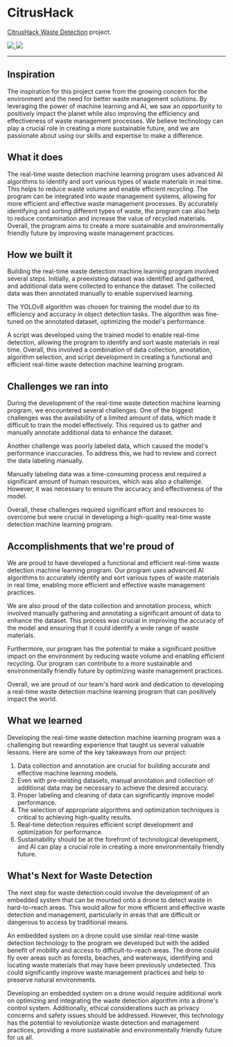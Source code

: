 # CitrusHack
[CitrusHack Waste Detection](https://devpost.com/software/waste-detection) project.

<a href="https://universe.roboflow.com/hetty/citrushack">
    <img src="https://app.roboflow.com/images/download-dataset-badge.svg"></img>
</a>
<a href="https://universe.roboflow.com/hetty/citrushack/model/">
    <img src="https://app.roboflow.com/images/try-model-badge.svg"></img>
</a>

---------

## Inspiration
The inspiration for this project came from the growing concern for the environment and the need for better waste management solutions. By leveraging the power of machine learning and AI, we saw an opportunity to positively impact the planet while also improving the efficiency and effectiveness of waste management processes. We believe technology can play a crucial role in creating a more sustainable future, and we are passionate about using our skills and expertise to make a difference.

## What it does
The real-time waste detection machine learning program uses advanced AI algorithms to identify and sort various types of waste materials in real time. This helps to reduce waste volume and enable efficient recycling. The program can be integrated into waste management systems, allowing for more efficient and effective waste management processes. By accurately identifying and sorting different types of waste, the program can also help to reduce contamination and increase the value of recycled materials. Overall, the program aims to create a more sustainable and environmentally friendly future by improving waste management practices.

## How we built it
Building the real-time waste detection machine learning program involved several steps. Initially, a preexisting dataset was identified and gathered, and additional data were collected to enhance the dataset. The collected data was then annotated manually to enable supervised learning.

The YOLOv8 algorithm was chosen for training the model due to its efficiency and accuracy in object detection tasks. The algorithm was fine-tuned on the annotated dataset, optimizing the model's performance.

A script was developed using the trained model to enable real-time detection, allowing the program to identify and sort waste materials in real time. Overall, this involved a combination of data collection, annotation, algorithm selection, and script development in creating a functional and efficient real-time waste detection machine learning program.

## Challenges we ran into
During the development of the real-time waste detection machine learning program, we encountered several challenges. One of the biggest challenges was the availability of a limited amount of data, which made it difficult to train the model effectively. This required us to gather and manually annotate additional data to enhance the dataset.

Another challenge was poorly labeled data, which caused the model's performance inaccuracies. To address this, we had to review and correct the data labeling manually.

Manually labeling data was a time-consuming process and required a significant amount of human resources, which was also a challenge. However, it was necessary to ensure the accuracy and effectiveness of the model.

Overall, these challenges required significant effort and resources to overcome but were crucial in developing a high-quality real-time waste detection machine learning program.

## Accomplishments that we're proud of
We are proud to have developed a functional and efficient real-time waste detection machine learning program. Our program uses advanced AI algorithms to accurately identify and sort various types of waste materials in real time, enabling more efficient and effective waste management practices.

We are also proud of the data collection and annotation process, which involved manually gathering and annotating a significant amount of data to enhance the dataset. This process was crucial in improving the accuracy of the model and ensuring that it could identify a wide range of waste materials.

Furthermore, our program has the potential to make a significant positive impact on the environment by reducing waste volume and enabling efficient recycling. Our program can contribute to a more sustainable and environmentally friendly future by optimizing waste management practices.

Overall, we are proud of our team's hard work and dedication to developing a real-time waste detection machine learning program that can positively impact the world.

## What we learned
Developing the real-time waste detection machine learning program was a challenging but rewarding experience that taught us several valuable lessons. Here are some of the key takeaways from our project:

1. Data collection and annotation are crucial for building accurate and effective machine learning models.
2. Even with pre-existing datasets, manual annotation and collection of additional data may be necessary to achieve the desired accuracy.
3. Proper labeling and cleaning of data can significantly improve model performance.
4. The selection of appropriate algorithms and optimization techniques is critical to achieving high-quality results.
5. Real-time detection requires efficient script development and optimization for performance.
6. Sustainability should be at the forefront of technological development, and AI can play a crucial role in creating a more environmentally friendly future.

## What's Next for Waste Detection
The next step for waste detection could involve the development of an embedded system that can be mounted onto a drone to detect waste in hard-to-reach areas. This would allow for more efficient and effective waste detection and management, particularly in areas that are difficult or dangerous to access by traditional means.

An embedded system on a drone could use similar real-time waste detection technology to the program we developed but with the added benefit of mobility and access to difficult-to-reach areas. The drone could fly over areas such as forests, beaches, and waterways, identifying and locating waste materials that may have been previously undetected. This could significantly improve waste management practices and help to preserve natural environments.

Developing an embedded system on a drone would require additional work on optimizing and integrating the waste detection algorithm into a drone's control system. Additionally, ethical considerations such as privacy concerns and safety issues should be addressed. However, this technology has the potential to revolutionize waste detection and management practices, providing a more sustainable and environmentally friendly future for us all.
